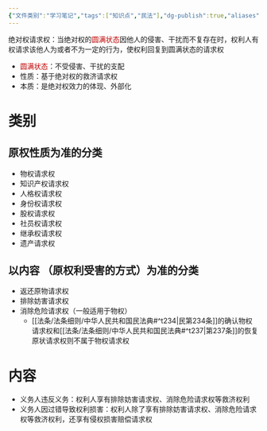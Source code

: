 ```yaml
---
{"文件类别":"学习笔记","tags":["知识点","民法"],"dg-publish":true,"aliases":["支配权请求权"],"permalink":"/学习笔记studyup/知识点cheese/绝对权请求权/","dgPassFrontmatter":true,"created":"2024-10-28T11:48:57.493+08:00","updated":"2024-10-28T11:51:33.631+08:00"}
---
```


绝对权请求权：当绝对权的<font color="#c00000">圆满状态</font>因他人的侵害、干扰而不复存在时，权利人有权请求该他人为或者不为一定的行为，使权利回复到圆满状态的请求权
- <font color="#c00000">圆满状态</font>：不受侵害、干扰的支配
- 性质：基于绝对权的救济请求权
- 本质：是绝对权效力的体现、外部化
# 类别
## 原权性质为准的分类
- 物权请求权
- 知识产权请求权
- 人格权请求权
- 身份权请求权
- 股权请求权
- 社员权请求权
- 继承权请求权
- 遗产请求权
## 以内容 （原权利受害的方式）为准的分类
- 返还原物请求权
- 排除妨害请求权
- 消除危险请求权（一般适用于物权）
	-  [[法条/法条细则/中华人民共和国民法典#^t234\|民第234条]]的确认物权请求权和[[法条/法条细则/中华人民共和国民法典#^t237\|第237条]]的恢复原状请求权则不属于物权请求权
# 内容
- 义务人违反义务：权利人享有排除妨害请求权、消除危险请求权等救济权利
- 义务人因过错导致权利损害：权利人除了享有排除妨害请求权、消除危险请求权等救济权利，还享有侵权损害赔偿请求权